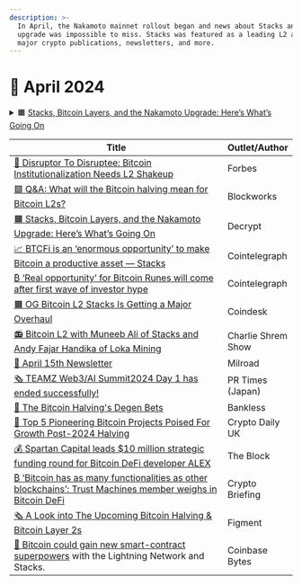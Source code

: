 ```yaml
---
description: >-
  In April, the Nakamoto mainnet rollout began and news about Stacks and the
  upgrade was impossible to miss. Stacks was featured as a leading L2 across
  major crypto publications, newsletters, and more.
---
```


# 🔸 April 2024

<details>

<summary>🟧 <a href="https://decrypt.co/225801/stacks-stx-nakamoto-upgrade-bitvm-rollups-defi">Stacks, Bitcoin Layers, and the Nakamoto Upgrade: Here’s What’s Going On</a></summary>



</details>

<table><thead><tr><th width="451">Title</th><th>Outlet/Author</th></tr></thead><tbody><tr><td><a href="https://www.forbes.com/sites/nimrodlehavi/2024/04/11/disruptor-to-disruptee-bitcoin-institutionalization-needs-l2-shakeup/?sh=1745f76c629b">👀 </a><a href="https://www.forbes.com/sites/nimrodlehavi/2024/04/11/disruptor-to-disruptee-bitcoin-institutionalization-needs-l2-shakeup/?sh=1745f76c629b">Disruptor To Disruptee: Bitcoin Institutionalization Needs L2 Shakeup</a></td><td>Forbes</td></tr><tr><td><a href="https://blockworks.co/news/bitcoin-halving-layer-2-impact-stacks">🟪 </a><a href="https://blockworks.co/news/bitcoin-halving-layer-2-impact-stacks">Q&#x26;A: What will the Bitcoin halving mean for Bitcoin L2s?</a></td><td>Blockworks</td></tr><tr><td><a href="https://decrypt.co/225801/stacks-stx-nakamoto-upgrade-bitvm-rollups-defi">🟧 </a><a href="https://decrypt.co/225801/stacks-stx-nakamoto-upgrade-bitvm-rollups-defi">Stacks, Bitcoin Layers, and the Nakamoto Upgrade: Here’s What’s Going On</a></td><td>Decrypt</td></tr><tr><td><a href="https://cointelegraph.com/news/btcfi-opportunity-make-bitcoin-productive-asset">📈 </a><a href="https://cointelegraph.com/news/btcfi-opportunity-make-bitcoin-productive-asset">BTCFi is an ‘enormous opportunity’ to make Bitcoin a productive asset — Stacks</a></td><td>Cointelegraph</td></tr><tr><td><a href="https://cointelegraph.com/news/real-opportunity-bitcoin-runes-after-first-wave-investor-hype">₿ </a><a href="https://cointelegraph.com/news/real-opportunity-bitcoin-runes-after-first-wave-investor-hype">‘Real opportunity’ for Bitcoin Runes will come after first wave of investor hype</a></td><td>Cointelegraph</td></tr><tr><td><a href="https://www.coindesk.com/tech/2024/04/16/og-bitcoin-l2-stacks-is-getting-a-major-overhaul/">🟧 </a><a href="https://www.coindesk.com/tech/2024/04/16/og-bitcoin-l2-stacks-is-getting-a-major-overhaul/">OG Bitcoin L2 Stacks Is Getting a Major Overhaul</a></td><td>Coindesk</td></tr><tr><td><a href="https://www.charlieshrem.com/bitcoin-l2-with-muneeb-ali-of-stacks-and-andy-fajar-handika-of-loka-mining/">📻 </a><a href="https://www.charlieshrem.com/bitcoin-l2-with-muneeb-ali-of-stacks-and-andy-fajar-handika-of-loka-mining/">Bitcoin L2 with Muneeb Ali of Stacks and Andy Fajar Handika of Loka Mining</a></td><td>Charlie Shrem Show</td></tr><tr><td><a href="https://milkroad.com/daily/what-happened-to-prices-this-weekend/?ref=stacksblog">📧 </a><a href="https://milkroad.com/daily/what-happened-to-prices-this-weekend/?ref=stacksblog">April 15th Newsletter</a></td><td>Milroad</td></tr><tr><td><a href="https://prtimes.jp/main/html/rd/p/000000143.000031083.html?ref=stacksblog">🗞️ </a><a href="https://prtimes.jp/main/html/rd/p/000000143.000031083.html?ref=stacksblog">TEAMZ Web3/AI Summit2024 Day 1 has ended successfully!</a></td><td>PR Times (Japan)</td></tr><tr><td><a href="https://www.bankless.com/the-bitcoin-halvings-degen-bets">👀 </a><a href="https://www.bankless.com/the-bitcoin-halvings-degen-bets">The Bitcoin Halving's Degen Bets</a></td><td>Bankless</td></tr><tr><td><a href="https://cryptodaily.co.uk/2024/04/top-5-pioneering-bitcoin-projects-poised-for-growth-post-2024-halving">🌱 </a><a href="https://cryptodaily.co.uk/2024/04/top-5-pioneering-bitcoin-projects-poised-for-growth-post-2024-halving">Top 5 Pioneering Bitcoin Projects Poised For Growth Post-2024 Halving</a></td><td>Crypto Daily UK</td></tr><tr><td><a href="https://www.theblock.co/post/284556/spartan-capital-leads-10-million-funding-round-for-bitcoin-defi-developer-alex">💰 </a><a href="https://www.theblock.co/post/284556/spartan-capital-leads-10-million-funding-round-for-bitcoin-defi-developer-alex">Spartan Capital leads $10 million strategic funding round for Bitcoin DeFi developer ALEX</a></td><td>The Block</td></tr><tr><td><a href="https://cryptobriefing.com/bitcoin-functionality-other-blockchains/?ref=stacksblog">₿ </a><a href="https://cryptobriefing.com/bitcoin-functionality-other-blockchains/?ref=stacksblog">‘Bitcoin has as many functionalities as other blockchains’: Trust Machines member weighs in Bitcoin DeFi</a></td><td>Crypto Briefing</td></tr><tr><td><a href="https://figment.io/insights/a-look-into-the-upcoming-bitcoin-halving-bitcoin-layer-2s/?ref=stacksblog">🗞️ </a><a href="https://figment.io/insights/a-look-into-the-upcoming-bitcoin-halving-bitcoin-layer-2s/?ref=stacksblog">A Look into The Upcoming Bitcoin Halving &#x26; Bitcoin Layer 2s</a></td><td>Figment</td></tr><tr><td><a href="https://links.coinbase.com/e/evib?_t=3aca56371967418192255878e9689713&#x26;_m=fde47e8c40c24182b7cab3a6b10c9d3a&#x26;_e=DT1gXnNeiWLsEoKsYDSIAUCWVJr21XSvYbLTlg_uJ63W2CLdvG0Q8MPxsoVG5vCKM9SLV_5n-owzOqH_yPS9iQ%3D%3D&#x26;utm_source=stackssnacks.com&#x26;utm_medium=referral&#x26;utm_campaign=stacks-apps-celebrate-all-time-tvl-high-as-new-defi-protocols-emerge">📕 </a><a href="https://links.coinbase.com/e/evib?_t=3aca56371967418192255878e9689713&#x26;_m=fde47e8c40c24182b7cab3a6b10c9d3a&#x26;_e=DT1gXnNeiWLsEoKsYDSIAUCWVJr21XSvYbLTlg_uJ63W2CLdvG0Q8MPxsoVG5vCKM9SLV_5n-owzOqH_yPS9iQ%3D%3D&#x26;utm_source=stackssnacks.com&#x26;utm_medium=referral&#x26;utm_campaign=stacks-apps-celebrate-all-time-tvl-high-as-new-defi-protocols-emerge">Bitcoin could gain new smart-contract superpowers</a> with the Lightning Network and Stacks.</td><td>Coinbase Bytes</td></tr></tbody></table>
